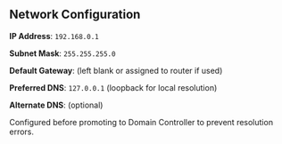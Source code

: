 ## Network Configuration

 **IP Address**: `192.168.0.1`
 
 **Subnet Mask**: `255.255.255.0`

 **Default Gateway**: (left blank or assigned to router if used)

 **Preferred DNS**: `127.0.0.1` (loopback for local resolution)
 
 **Alternate DNS**: (optional)



Configured before promoting to Domain Controller to prevent resolution errors.
